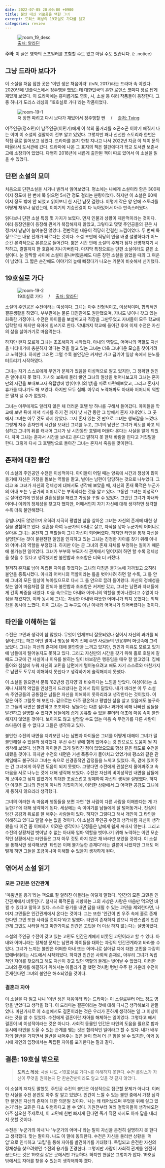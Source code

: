 ```yaml
---
date: 2022-07-05 20:00:00 +0900
title: 불안 대신 외로움을 택한 그녀
excerpt: 도리스 레싱의 19호실로 가다를 읽고
categories: review
---
```


<figure>
  <img src="https://i.imgur.com/TA2DKKtm.png"
       alt="room_19_desc">
  <figcaption>
    <a href="https://www.aladin.co.kr/shop/wproduct.aspx?ItemId=152732843">
      출처: 알라딘
    </a>
  </figcaption>
</figure>

**주의**: 이 글은 영화의 스포일러를 포함할 수도 있고 아닐 수도 있습니다.
{: .notice}

## 그냥 드라마 보다가

이 소설을 처음 접한 곳은 '이번 생은 처음이라' (tvN, 2017)라는 드라마 속
이었다. 2020년에 넷플릭스에서 정주행을 했었는데 대한민국의 흔한 로멘스 코미디
장르 답게 재밌게 보았다. 이 드라마에는 흥미롭게도 영화, 시, 소설 등 여러
작품들이 등장한다. 그 중 하나가 도리스 레싱의 '19호실로 가다'라는 작품이었다.

<figure>
  <img src="https://i.imgur.com/gW1eCr0.png"
       alt="room-19-1">
  <figcaption>
    저 장면 따려고 다시 보다가 재밌어서 정주행할 뻔
    &emsp;/&emsp;
    <a href="http://program.tving.com/tvn/tvnfirstlife">
      출처: Tving
    </a>
  </figcaption>
</figure>

여주인공(정소민)이 남주인공(이민기)에게 이 책의 줄거리를 조곤조곤 이야기
해줘서 나는 이미 이 소설의 결말까지 전부 알고 있었다. 그렇지만 꽤나 신선한
스토리라 한번은 직접 글로 읽어보고 싶었다. 드라마를 본지 한참 지나고 나서
2022년 지금 이 책이 문득 떠올라서 도서관에 갔다. 드라마에 나온 그 표지의 책은
절판에다가 학교 도서관 보존서고에 소장되어 있었다. 다행히 2018년에 새롭게
출판된 책이 따로 있어서 이 소설을 읽을 수 있었다.

## 단편 소설의 묘미

처음으로 단편소설을 사거나 빌려서 읽어보았다. 평소에는 나에게 소설이라 함은
300페이지 정도에 한 번에 쭉 읽으면 5시간 정도 걸리는 분량이었다. 하지만 이
소설은 60페이지 정도 밖에 안 되었고 읽어보니 한 시간 남짓 걸렸다. 이렇게 작은
양 안에 스토리를 어떻게 채우나 싶었는데, 이야기의 기승전결이 다 녹아있어서
아주 만족스러웠다.

읽다보니 단편 소설 특징 몇 가지가 보였다. 먼저 인물과 상황이 제한적이라는
것이다. 여러 등장인물이 등장해 관계가 복잡해지지 않았고, 그렇다고 몇몇
주인공들의 깊은 사정까지 낱낱이 늘여놓진 않았다. 전반적인 내용이 적당히 간결한
느낌이었다. 두 번째 특징으로는 내용 전개가 빠르다는 것이다. 소설 초반에 적당히
인물 배경 설명하다가 어느 순간 본격적으로 본론으로 들어간다. 짧은 시간 안에
소설의 주제가 점차 선명해지기 시작하고, 결말까지 한 호흡에 지나가버린다.
마지막 특징으로는 단편 소설이라도 같은 소설이다. 눈 깜짝할 사이에 소설이
끝나버렸음에도 다른 장편 소설을 읽었을 때의 그 여운이 남았다. 그 짧은 순간에도
이야기의 늪에 빠졌다가 나오는 기분이 비슷해서 신기했다.

## 19호실로 가다

<figure>
  <img src="https://i.imgur.com/CWS6kRK.jpg"
       alt="room-19-2">
  <figcaption>
    19호실로 가다
    &emsp;/&emsp;
    <a href="https://www.aladin.co.kr/shop/wproduct.aspx?ItemId=152732843">
      출처: 알라딘
    </a>
  </figcaption>
</figure>

소설의 주인공은 수전이라는 여성이다. 그녀는 아주 전형적이고, 이상적이며,
합리적인 결혼생활을 하였다. 부부관계는 물론 대인관계도 원만했으며, 자녀도
넷이나 갖고 있는 화목한 가정이다. 수전은 아이들을 보살피고자 직장을
그만두었고 자녀들이 모두 학교에 입학할 때 까지만 육아에 힘쓰기로 한다.
막내까지 학교에 들어간 후에 이제 수전은 자신의 삶을 살아가기로 마음먹는다.

하지만 왠지 모르게 그녀는 초조해지기 시작했다. 아내의 역할도, 어머니의 역할도
자신을 나타내기에 충분하지 않다는 것을 알고 있는 그녀는 더욱 그녀다운 모습을
찾아가려고 노력한다. 하지만 그러면 그럴 수록 불안감은 커져만 가고 급기야 일상
속에서 분노를 터트리기 시작하였다.

그녀는 자기 스스로에게 무언가 문제가 있음을 이성적으로 알고 있지만, 그 정확한
원인은 알아내지 못 했다. 가사와 보육에 둘러 쌓인 그녀의 일상을 벗어나보고자
그녀는 혼자만의 시간을 보내보고자 옥탑방에 방(어머니의 방)을 따로
마련해보았고, 그리고 혼자서 휴가를 떠나기도 해 보았다. 하지만 모두 실패.
아무리 노력해봐도 아내와 어머니의 역할은 떨쳐 낼 수가 없었다.

그녀는 아무에게도 알리지 않은 채 더러운 호텔 방 하나를 구해서 들어갔다.
아이들을 학교에 보낸 뒤에 저녁 식사를 하기 전 까지 낮 시간 동안 그 방에서 혼자
지내었다. 그 곳에서 그녀는 아무 것도 하지 않았다. 그저 혼자 있는 것 만으로
그녀는 행복감을 느꼈다. 그렇게 자주 혼자만의 시간을 보내던 그녀를 두고, 그녀의
남편은 그녀가 외도를 하고 의심하고 그녀의 뒤를 캐내어 그녀가 낮 시간동안
호텔에 머물다 온다는 사실을 알게 되었다. 차마 그녀는 혼자서 시간을 보내고
온다고 말하지 못 한채 바람을 핀다고 거짓말을 한다. 그렇게 다시 그 호텔방으로
돌아간 그녀는 혼자서 죽음을 맞이한다.

## 존재에 대한 불안

이 소설의 주인공인 수전은 이성적이다. 아이들이 어릴 때는 양육에 시간과 정성이
많이 들기에 자신은 가정을 돌보는 역할을 맡고, 벌이는 남편이 담당하는 것으로
나누었다. 그리고 또 그녀가 자신의 정체성에 대해서도 생각해 보았을 때, 자신의
존재 목적은 누군가의 아내 또는 누군가의 어머니로는 부족하다는 것을 알고 있다.
그동안 그녀는 이성적으로 살아왔기에 안정된 결혼생활을 해왔고 가정을 꾸릴 수
있었다. 그랬던 그녀가 아내와 어머니 이외의 정체성을 찾고자 했지만, 어째서인지
자기 자신에 대해 생각하면 생각할 수록 더욱 불안해졌다.

유별나지도 않았으며 오히려 지극히 평범한 삷을 살아온 그녀는 자신의 존재에 대한
상실을 경험하고 있다. 결혼을 하여 누군가의 아내로 살고, 자식을 낳아 누군가의
어머니로 살아온 그녀는 온전히 그 역할들이 그녀 자신이 되어버렸다. 하지만
타인을 통해 자신을 설명한다는 것이 불완전한 일임을 인지하고 있는 그녀는 진정한
자아를 찾기 위해 아내와 어머니의 역할을 부정했다. 하지만 이는 곧 그녀의 존재
자체를 부정하는 일이기 때문에 불가능한 일이었다. 그녀가 부부와 부모자식
관계에서 멀어지려 하면 할 수록 정체성을 찾을 수 있다고 생각했지만 불안함과
초조함은 더욱 더 커졌다.

철저히 혼자로 남아 독립된 자아를 찾겠다는 그녀의 다짐은 불가능에 가까웠고
오히려 불안을 증폭시켰다. 아내와 어머니의 역할이라는 틀을 벗어나려 하면 할
수록, 그 틀 안에 그녀의 모든 일상이 녹아있으므로 다시 그 틀 안으로 끌려
들어왔다. 자신의 정체성을 찾는 일이 마음처럼 잘 안되자 불안함과 초조함은
커져만 갔고, 그녀는 남편과 자녀들에게 간혹 짜증을 내었다. 마음 속으로는 아내와
어머니의 역할을 벗어나겠다고 수없이 다짐을 해왔지만, 이와 동시에 그녀는 자상한
아내와 따뜻한 어머니가 되지 못했다는 죄책감을 동시에 느꼈다. 이미 그녀는 그
누구도 아닌 아내와 어머니가 되어버렸다는 것이다.

## 타인을 이해하는 일

수전은 고민과 생각이 참 많았다. 무엇이 언제부터 잘못되었나 싶어서 자신의
과거를 되짚어보기도 하고 어떤 말이나 행동을 하기 전에 주변 사람들의 반응부터
머릿속에 그려보았다. 그녀는 자신의 존재에 대해 불안함을 느끼고 있지만, 원인과
이유도 모르고 있기에 남들에게 털어놓지도 못하고 있다. 그리고 자신만의 시간을
갖기 위해 홀로 호텔에 갈 때도 그곳에 간 사실이나 이유를 밝히는 일이 바보같은
행동임을 매우 잘 알고있다. 집에 돌아와 침실에 누워 자신의 고민을 남편에게
털어놓으려고 해도 자기 스스로와 마찬가지로 남편도 도무지 이해하지 못한다고
생각하기에 솔직해지지 못했다.

이 소설을 읽으면서 문득 '82년생 김지영'과 비슷하다는 느낌을 받았다. 여성이라는
소재나 사회적 억압을 인상깊게 드러냈다는 점에서 많이 닮았다. 내가 바라본 이 두
소설 속 주인공들의 공통점은 남들은 자신을 이해하지 못하리라고 생각한다는
것이었다. 이 말은 아주 그럴듯 해 보인다. 겉으로는 아주 평온하고 평범한 삶을
살고 있음에도 불구하고 그들의 내면은 불안하고 초조하다. 남들과는 다른 점이나
과거에 비해 나빠진 점들을 발견하고 설명할 수 있다면 남들에게 쉽게 공유할 수
있을 뿐더러 애초에 마음 속이 불안해지지 않았을 것이다. 보이지도 않고 설명할
수도 없는 마음 속 무언가를 다른 사람이 쓰다듬어 줄 수 없다고 그들은 생각하고
있다.

불안한 수전의 내면을 지켜보던 나는 남편과 아이들은 그녀를 어떻게 대해야 그녀가
덜 불안해질 수 있을까 생각했다. 우선 수전 곁에 함께 있어주는 것 만으로도
도움이 될 지 생각해 보았다. 남편과 아이들은 크게 달라진 점이 없었으므로 항상
같은 태도로 수전을 대했을 것이다. 하지만 수전의 내면은 거센 폭풍우가 몰아치고
있었기에 평소와 같은 관계임에도 불구하고 그녀는 속으로 신경증적인 감정들을
느끼고 있었다. 즉, 곁에 있어주는 건 그녀에게 아무런 도움이 되지 못했다.
그렇다면 수전에게 괜찮은지 물어봐주고 속 마음을 서로 나누는 것에 대해 생각해
보았다. 수전은 자신의 비이성적인 내면을 남들에게 보여주고 싶지 않았기에 최대한
조심스럽고 정제하여 자신의 생각을 설명했다. 하지만 이것은 그녀의 진심이 아니라
거짓이기에, 이러한 상황에서 그 어떠한 공감도 그녀에게 통하지 않으리라
생각했다.

그녀의 이러한 속 마음과 행동들을 보면 과연 '한 사람이 다른 사람을 이해한다는
게 가능한가'에 대해 생각하게 된다. 세상에는 속 이야기를 남들에게 잘
털어놓거나, 진심이 담긴 공감과 위로를 잘 해주는 사람들이 있다. 하지만 그렇다고
해서 개인이 그 타인을 이해하고 있다고 말할 수는 없을 것이다. 이 소설의 주인공
수전의 생각처럼 자신이 생각했을 때 이건 좀 이해하기 어려운 생각이나 감정들은
남에게 쉽게 꺼내지 않는다. 그리고 수전의 상황처럼 벗어날 수 없는 아내와 엄마
역할을 벗어나기 위해 노력하는 이런 모순적인 상황에서는 타인들은 그저 아무 것도
하지 않은 채 바라만 보았을 것이다. 이 소설을 통해서만 생각해보면 '타인은 이해
불가능한 존재다'라는 결론이 나왔지만 그래도 어떻게 하면 그들을 조금이나마
이해할 수 있을지 생각하게 된다.

## 엮어서 소설 읽기

### 모든 고민은 인간관계

'미움받을 용기'라는 책으로 잘 알려진 아들러는 이렇게 말했다. '인간의 모든
고민은 인간관계에서 비롯된다'. 철저히 목적론을 지향하는 그의 사상은 사람은
마음만 먹으면 바뀔 수 있다고 말하고 있다. 스스로 용기를 내면 답을 내릴 수 있는
고민을 제외한다면, 나머지 고민들은 인간관계에서 온다는 것이다. 그는 또한
'인간이 빈 우주 속에 홀로 존재한다면 고민 또한 사라질 것이다'라고 말했다.
타인이 존재하지 않으니 자연스럽게 인간관계 고민도 사라질 테고 마찬가지로
인간은 고민을 더 이상 하지 않는다는 설명이었다.

소설의 주인공 수전이 갖고 있는 고민도 인간관계에서 비롯된 고민이라고 할 수
있다. 아내와 어머니라는 정체성 문제는 남편과 아이들을 대하는 과정의
인간관계라고 바라볼 수 있다. 그녀가 느끼는 불안은 어떠한 아내 또는 어머니로
살아갈 지에 대한 고민을 과감히 없애버리려는 시도에서 시작되었다. 하지만 인간은
사회적 존재로, 아무리 그녀가 독립적인 자아를 찾으려고 해도 자신이 갖고 있던
역할의 둘레는 벗어날 수 없었다. 이러한 그녀의 문제를 해결하기 위해서는
아들러가 말 했던 것처럼 텅빈 우주 한 가운데 수전이 존재한다면 그녀의 불안은
해소되었을 것이다.

### 결혼과 자아

이 소설을 다 읽고 나니 '이번 생은 처음이라'라는 드라마는 이 소설로부터 어느
정도 영향을 받았다고 생각을 했다. 이 드라마는 결혼이라는 것에 대해 다시금
생각해보게 만들었다. 마찬가지로 이 소설에서도 결혼이라는 것은 우리가 흔하게
생각하는 일 그 이상이라는 것을 알 수 있었다. 수전에게 결혼이란 자아를 해체하는
일이었다. 그렇다고 해서 결혼이 비 이성적이라는 것은 아니다. 사회적 동물인
인간은 타인의 도움을 필요로 함과 동시에 타인을 도울 수 있는 관계를 맺는 것은
합리적인 일이라고 할 수 있다. 내가 배우자의 절반을 가지면서 절반을 내어주는
것은 둘이 합쳐 더 큰 힘을 낼 수 있지만, 이와 동시에 개인의 입장에서는 독립된
자아를 포기한다는 말과 같다.

## 결론: 19호실 밖으로

> **도리스 레싱**: 사실 나도 <19호실로 가다>를 이해하지 못한다. 수전 롤링스가
> 자신이 무엇을 원하는지 단 한순간만이라도 알고 있을 것 같지 않았다.

이 소설의 저자도 말했듯, 주인공 수전의 불안은 이성적으로 접근할 문제가 아니다.
이러한 사실을 수전 본인도 아주 잘 알고 있었다. 인간이 느낄 수 있는 불안 중에서
가장 심각한 불안은 자신의 존재에 대한 의문일 것이다. '나는 왜 태어났으며
무엇을 위해 살고 있는가'라는 고민은 다소 위험하다고 볼 수 있다. 기원전부터
여러 철학자들이 생각해오던 아주 심오한 주제로서, 이 고민에 한번 빠지게 된다면
죽기 직전 까지도 아마 답을 내리지 못할 것이다.

수전은 '누군가의 아내'나 '누군가의 어머니'라는 말이 자신을 온전히 설명하지 못
한다고 생각했다. 맞는 말이다. 나도 이 말에 동의한다. 수전은 자신을 둘러싼
상황을 '억압'으로 인식하고 '고립'을 통해 자아를 발견하기를 기대했다. 독립되고
온전한 자신의 정체성을 찾으려했던 수전의 용기를 존경한다. 그렇지만 사람이
사회적 관계를 완전히 끊는다는 것은 19호실 같은 곳에서만 가능하다. 하지만
현실은 그렇지가 않다. 19호실 밖에서도 자아를 찾을 수 있는지 생각해봐야 겠다.
